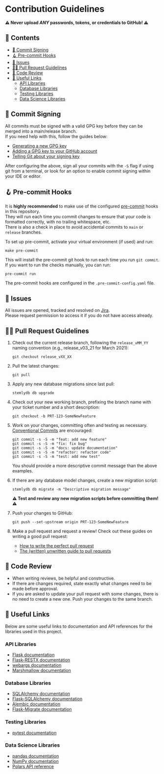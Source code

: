 # Contribution Guidelines

**⚠️ Never upload _ANY_ passwords, tokens, or credentials to GitHub! ⚠️**

## 📃 Contents

- [🔑 Commit Signing](#-commit-signing)
- [🪝 Pre-commit Hooks](#-pre-commit-hooks)
- [📝 Issues](#-issues)
- [🧑‍💻 Pull Request Guidelines](#-pull-request-guidelines)
- [🔎 Code Review](#-code-review)
- [🔗 Useful Links](#-useful-links)
  - [API Libraries](#api-libraries)
  - [Database Libraries](#database-libraries)
  - [Testing Libraries](#testing-libraries)
  - [Data Science Libraries](#data-science-libraries)

## 🔑 Commit Signing

All commits must be signed with a valid GPG key before they can be merged into a
main/release branch.  
If you need help with this, follow the guides below:

- [Generating a new GPG key](https://docs.github.com/en/authentication/managing-commit-signature-verification/generating-a-new-gpg-key)
- [Adding a GPG key to your GitHub account](https://docs.github.com/en/authentication/managing-commit-signature-verification/adding-a-gpg-key-to-your-github-account)
- [Telling Git about your signing key](https://docs.github.com/en/authentication/managing-commit-signature-verification/telling-git-about-your-signing-key)

After configuring the above, sign all your commits with the `-S` flag if using git from
a terminal, or look for an option to enable commit signing within your IDE or editor.

## 🪝 Pre-commit Hooks

It is **highly recommended** to make use of the configured
[pre-commit](https://pre-commit.com/) hooks in this repository.  
They will run each time you commit changes to ensure that your code is formatted
correctly, with no trailing whitespace, etc.  
There is also a check in place to avoid accidental commits to `main` or `release`
branches.

To set up pre-commit, activate your virtual environment (if used) and run:

```shell
make pre-commit
```

This will install the pre-commit git hook to run each time you run `git commit`. If you
want to run the checks manually, you can run:

```shell
pre-commit run
```

The pre-commit hooks are configured in the `.pre-commit-config.yaml` file.

## 📝 Issues

All issues are opened, tracked and resolved on
[Jira](https://stemly.atlassian.net/jira/projects).  
Please request permission to access it if you do not have access already.

## 🧑‍💻 Pull Request Guidelines

1. Check out the current release branch, following the `release_vMM_YY` naming
   convention (e.g., release_v03_21 for March 2021):

   ```shell
   git checkout release_vXX_XX
   ```

2. Pull the latest changes:

   ```shell
   git pull
   ```

3. Apply any new database migrations since last pull:

   ```shell
   stemlydb db upgrade
   ```

4. Check out your new working branch, prefixing the branch name with your ticket number
   and a short description:

   ```shell
   git checkout -b PRT-123-SomeNewFeature
   ```

5. Work on your changes, committing often and testing as necessary.
   [Conventional Commits](https://www.conventionalcommits.org/en/v1.0.0/) are
   encouraged:

   ```shell
   git commit -s -S -m "feat: add new feature"
   git commit -s -S -m "fix: fix bug"
   git commit -s -S -m "docs: update documentation"
   git commit -s -S -m "refactor: refactor code"
   git commit -s -S -m "test: add new test"
   ```

   You should provide a more descriptive commit message than the above examples.

6. If there are any database model changes, create a new migration script:

   ```shell
   stemlydb db migrate -m "Descriptive migration message"
   ```

   **⚠️ Test and review any new migration scripts before committing them! ⚠️**

7. Push your changes to GitHub:

   ```shell
   git push --set-upstream origin PRT-123-SomeNewFeature
   ```

8. Make a pull request and request a review! Check out these guides on writing a good
   pull request:

   - [How to write the perfect pull request](https://github.blog/2015-01-21-how-to-write-the-perfect-pull-request/)
   - [The (written) unwritten guide to pull requests](https://www.atlassian.com/blog/git/written-unwritten-guide-pull-requests)

## 🔎 Code Review

- When writing reviews, be helpful and constructive.
- If there are changes required, state exactly what changes need to be made before
  approval.
- If you are asked to update your pull request with some changes, there is no need to
  create a new one. Push your changes to the same branch.

## 🔗 Useful Links

Below are some useful links to documentation and API references for the libraries used
in this project.

### API Libraries

- [Flask documentation](https://flask.palletsprojects.com/en/2.3.x/)
- [Flask-RESTX documentation](https://flask-restx.readthedocs.io/en/latest/)
- [webargs documentation](https://webargs.readthedocs.io/en/latest/)
- [Marshmallow documentation](https://marshmallow.readthedocs.io/en/stable/)

### Database Libraries

- [SQLAlchemy documentation](https://docs.sqlalchemy.org/en/14/)
- [Flask-SQLAlchemy documentation](https://flask-sqlalchemy.palletsprojects.com/en/3.0.x/)
- [Alembic documentation](https://alembic.sqlalchemy.org/en/latest/)
- [Flask-Migrate documentation](https://flask-migrate.readthedocs.io/en/latest/)

### Testing Libraries

- [pytest documentation](https://docs.pytest.org/en/stable/)

### Data Science Libraries

- [pandas documentation](https://pandas.pydata.org/pandas-docs/version/1.5/index.html)
- [NumPy documentation](https://numpy.org/doc/stable/)
- [Polars API reference](https://pola-rs.github.io/polars/py-polars/html/reference/index.html)
